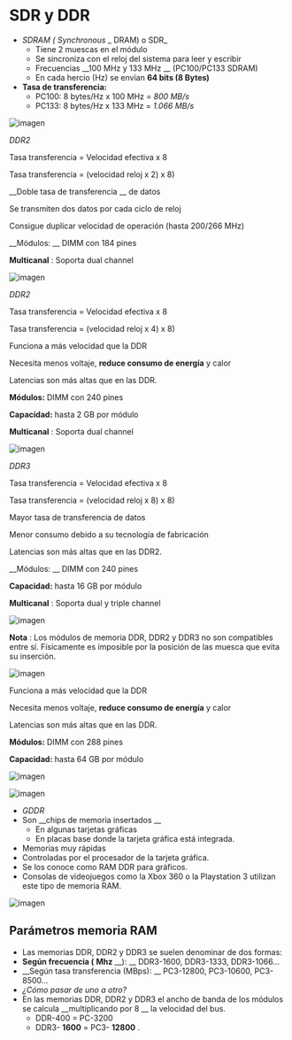 # SDR y DDR

* _SDRAM \(_  _Synchronous_  _ DRAM\) o SDR_
  * Tiene 2 muescas en el módulo
  * Se sincroniza con el reloj del sistema para leer y escribir
  * Frecuencias  __100 MHz y 133 MHz __ \(PC100/PC133 SDRAM\)
  * En cada hercio \(Hz\) se envían  __64 bits \(8 Bytes\)__
* __Tasa de transferencia:__
  * PC100: 8 bytes/Hz x 100 MHz =  _800 MB/s_
  * PC133: 8 bytes/Hz x 133 MHz =  _1\.066 MB/s_

![imagen](img/34_Memoria_RAM40.jpg)

_DDR2_

Tasa transferencia = Velocidad efectiva x  8

Tasa transferencia = \(velocidad reloj x 2\) x 8\)

__Doble tasa de transferencia __ de datos

Se transmiten dos datos por cada ciclo de reloj

Consigue duplicar velocidad de operación \(hasta 200/266 MHz\)

__Módulos: __ DIMM con 184 pines

__Multicanal__ : Soporta dual channel

![imagen](img/34_Memoria_RAM41.png)

_DDR2_

Tasa transferencia = Velocidad efectiva x  8

Tasa transferencia = \(velocidad reloj x 4\) x 8\)

Funciona a más velocidad que la DDR

Necesita menos voltaje,  __reduce consumo de energía__  y  calor

Latencias son más altas que en las DDR\.

__Módulos:__  DIMM con 240 pines

__Capacidad:__  hasta 2 GB por módulo

__Multicanal__ : Soporta dual channel

![imagen](img/34_Memoria_RAM42.png)

_DDR3_

Tasa transferencia = Velocidad efectiva x  8

Tasa transferencia = \(velocidad reloj x 8\) x 8\)

Mayor tasa de transferencia de datos

Menor consumo debido a su tecnología de fabricación

Latencias son más altas que en las DDR2\.

__Módulos: __ DIMM con 240 pines

__Capacidad:__  hasta 16 GB por módulo

__Multicanal__ : Soporta dual y triple channel

![imagen](img/34_Memoria_RAM43.png)

__Nota__ : Los módulos de memoria DDR, DDR2 y DDR3 no son compatibles entre sí\. Físicamente es imposible por la posición de las muesca que evita su inserción\.

![imagen](img/34_Memoria_RAM44.png)

Funciona a más velocidad que la DDR

Necesita menos voltaje,  __reduce consumo de energía__  y  calor

Latencias son más altas que en las DDR\.

__Módulos:__  DIMM con 288 pines

__Capacidad:__  hasta 64 GB por módulo

![imagen](img/34_Memoria_RAM45.png)

![imagen](img/34_Memoria_RAM46.jpg)

* _GDDR_
* Son  __chips de memoria insertados __
  * En algunas tarjetas gráficas
  * En placas base donde la tarjeta gráfica está integrada\.
* Memorias muy rápidas
* Controladas por el procesador de la tarjeta gráfica\.
* Se los conoce como RAM DDR para gráficos\.
* Consolas de videojuegos como la Xbox 360 o la Playstation 3 utilizan este tipo de memoria RAM\.

![imagen](img/34_Memoria_RAM47.jpg)

## Parámetros memoria RAM

* Las memorias DDR, DDR2 y DDR3 se suelen denominar de dos formas:
* __Según frecuencia \(__  __Mhz__  __\): __ DDR3\-1600, DDR3\-1333, DDR3\-1066…
* __Según tasa transferencia \(MBps\): __ PC3\-12800, PC3\-10600, PC3\-8500…
* _¿Cómo pasar de uno a otro?_
* En las memorias DDR, DDR2 y DDR3 el ancho de banda de los módulos se calcula  __multiplicando por 8 __ la velocidad del bus\.
  * DDR\-400 = PC\-3200
  * DDR3\- __1600__  = PC3\- __12800__ \.